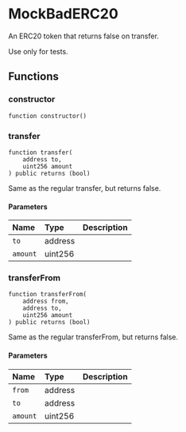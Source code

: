 # MockBadERC20

An ERC20 token that returns false on transfer.

Use only for tests.

## Functions

### constructor

```solidity
function constructor() 
```

### transfer

```solidity
function transfer(
    address to,
    uint256 amount
) public returns (bool)
```

Same as the regular transfer, but returns false.

#### Parameters

| Name | Type | Description |
| :--- | :--- | :---------- |
| `to` | address |  |
| `amount` | uint256 |  |

### transferFrom

```solidity
function transferFrom(
    address from,
    address to,
    uint256 amount
) public returns (bool)
```

Same as the regular transferFrom, but returns false.

#### Parameters

| Name | Type | Description |
| :--- | :--- | :---------- |
| `from` | address |  |
| `to` | address |  |
| `amount` | uint256 |  |

